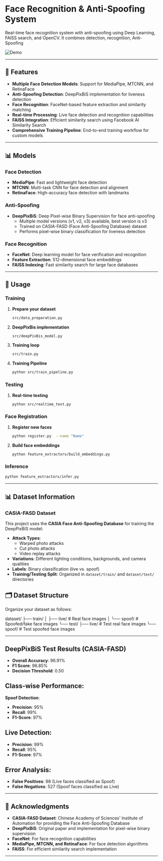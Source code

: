 # Face Recognition & Anti-Spoofing System

Real-time face recognition system with anti-spoofing using Deep Learning, FAISS search, and  OpenCV. It combines detection, recognition, Anti-Spoofing 

![Demo](assets/inference_output.gif)

---

## 🚀 Features

- **Multiple Face Detection Models**: Support for MediaPipe, MTCNN, and RetinaFace
- **Anti-Spoofing Detection**: DeepPixBiS implementation for liveness detection
- **Face Recognition**: FaceNet-based feature extraction and similarity matching
- **Real-time Processing**: Live face detection and recognition capabilities
- **FAISS Integration**: Efficient similarity search using Facebook AI Similarity Search
- **Comprehensive Training Pipeline**: End-to-end training workflow for custom models

---

## 📊 Models

### Face Detection

- **MediaPipe**: Fast and lightweight face detection
- **MTCNN**: Multi-task CNN for face detection and alignment
- **RetinaFace**: High-accuracy face detection with landmarks

### Anti-Spoofing

- **DeepPixBiS**: Deep Pixel-wise Binary Supervision for face anti-spoofing
  - Multiple model versions (v1, v2, v3) available, best version is v3 
  - Trained on CASIA-FASD (Face Anti-Spoofing Database) dataset
  - Performs pixel-wise binary classification for liveness detection

### Face Recognition

- **FaceNet**: Deep learning model for face verification and recognition
- **Feature Extraction**: 512-dimensional face embeddings
- **FAISS Indexing**: Fast similarity search for large face databases

---

## 🎯 Usage

### Training

1. **Prepare your dataset**

   ```bash
   src/data_preparation.py
   ```

2. **DeepPixBis  implementation**

   ```bash
   src/deepPixBis_model.py
   ```

3. **Training loop**

   ```bash
   src/train.py
   ```

4. **Training Pipeline**

   ```bash
   python src/train_pipeline.py
   ```

### Testing

1. **Real-time testing**

   ```bash
   python src/realtime_test.py
   ```

### Face Registration

1. **Register new faces**

   ```bash
   python register.py  --name "Name"
   ```

2. **Build face embeddings**

   ```bash
   python feature_extractors/build_embeddings.py
   ```

### Inference

```bash
python feature_extractors/infer.py
```

---

## 📊 Dataset Information

### CASIA-FASD Dataset

This project uses the **CASIA Face Anti-Spoofing Database** for training the DeepPixBiS model:

- **Attack Types**: 
  - Warped photo attacks
  - Cut photo attacks  
  - Video replay attacks
- **Variations**: Different lighting conditions, backgrounds, and camera qualities
- **Labels**: Binary classification (live vs. spoof)
- **Training/Testing Split**: Organized in `dataset/train/` and `dataset/test/` directories

## 🗂️ Dataset Structure

Organize your dataset as follows:

dataset/
├── train/
│   ├── live/     # Real face images
│   └── spoof/    # Spoofed/fake face images
└── test/
    ├── live/     # Test real face images
    └── spoof/    # Test spoofed face images

---

## DeepPixBiS Test Results (CASIA-FASD)

- **Overall Accuracy**: 96.91%
- **F1 Score**: 96.85%
- **Decision Threshold**: 0.50

## Class-wise Performance:

**Spoof Detection**:

- **Precision**: 95%
- **Recall**: 99%
- **F1-Score**: 97%

## Live Detection:

- **Precision**: 99%
- **Recall**: 95%
- **F1-Score**: 97%

## Error Analysis:

- **False Positives**: 98 (Live faces classified as Spoof)
- **False Negatives**: 527 (Spoof faces classified as Live)

---

## 🙏 Acknowledgments

- **CASIA-FASD Dataset**: Chinese Academy of Sciences' Institute of Automation for providing the Face Anti-Spoofing Database
- **DeepPixBiS**: Original paper and implementation for pixel-wise binary supervision
- **FaceNet**: For face recognition capabilities
- **MediaPipe, MTCNN, and RetinaFace**: For face detection algorithms
- **FAISS**: For efficient similarity search implementation

---

